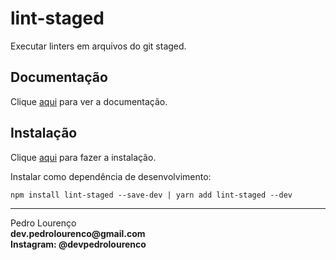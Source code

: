 # lint-staged

Executar linters em arquivos do git staged.

## Documentação

Clique [aqui](https://github.com/okonet/lint-staged) para ver a documentação.

## Instalação

Clique [aqui](https://www.npmjs.com/package/lint-staged) para fazer a instalação.

Instalar como dependência de desenvolvimento:

```
npm install lint-staged --save-dev | yarn add lint-staged --dev
```
<hr>
<stong>Pedro Lourenço</strong><br>
<Strong>dev.pedrolourenco@gmail.com</strong><br>
<Strong>Instagram: @devpedrolourenco</strong>